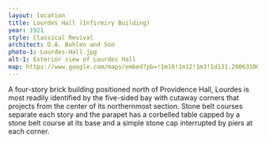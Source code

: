 ```yaml
---
layout: location
title: Lourdes Hall (Infirmiry Building)
year: 1921
style: Classical Revival
architect: D.A. Bohlen and Son
photo-1: Lourdes-Hall.jpg
alt-1: Exterior view of Lourdes Hall
map: https://www.google.com/maps/embed?pb=!1m18!1m12!1m3!1d131.20063100999687!2d-87.4603122137748!3d39.51006543749771!2m3!1f0!2f39.44982037024884!3f0!3m2!1i1024!2i768!4f35!3m3!1m2!1s0x0%3A0x0!2zMznCsDMwJzM5LjMiTiA4N8KwMjcnMzYuNyJX!5e1!3m2!1sen!2sus!4v1568382383005!5m2!1sen!2sus
---
```

A four-story brick building positioned north of Providence Hall, Lourdes is most readily identified by the five-sided bay with cutaway corners that projects from the center of its northernmost section. Stone belt courses separate each story and the parapet has a corbelled table capped by a stone belt course at its base and a simple stone cap interrupted by piers at each corner.
